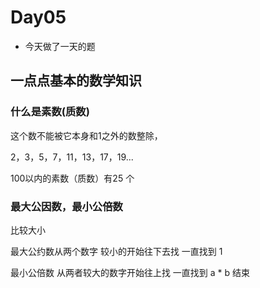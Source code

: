 # Day05
- 今天做了一天的题
## 一点点基本的数学知识
### 什么是素数(质数)

这个数不能被它本身和1之外的数整除，

2，3，5，7，11，13，17，19...

100以内的素数（质数）有25 个

### 最大公因数，最小公倍数

比较大小

最大公约数从两个数字 较小的开始往下去找 一直找到 1

最小公倍数 从两者较大的数字开始往上找  一直找到 a * b 结束